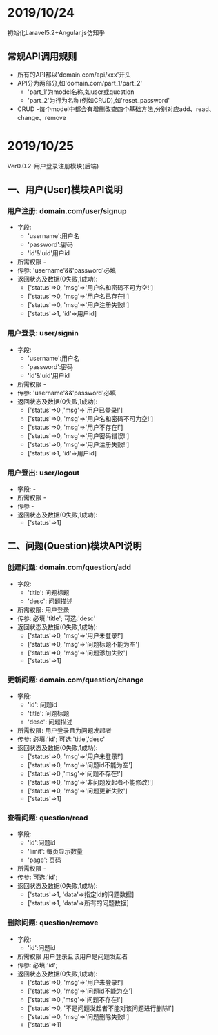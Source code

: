 # 2019/10/24
初始化Laravel5.2+Angular.js仿知乎

## 常规API调用规则
- 所有的API都以'domain.com/api/xxx'开头
- API分为两部分,如'domain.com/part_1/part_2'
    - 'part_1'为model名称,如user或question
    - 'part_2'为行为名称(例如CRUD),如'reset_password'
- CRUD
    -每个model中都会有增删改查四个基础方法,分别对应add、read、change、remove

# 2019/10/25
Ver0.0.2-用户登录注册模块(后端)

## 一、用户(User)模块API说明
### 用户注册: domain.com/user/signup
- 字段:
  - 'username':用户名
  - 'password':密码
  - 'id'&'uid'用户id
- 所需权限 -
- 传参: 'username'&&'password'必填
- 返回状态及数据(0失败,1成功):
  -  ['status'=>0, 'msg'=>'用户名和密码不可为空!']
  -  ['status'=>0, 'msg'=>'用户名已存在!']
  -  ['status'=>0, 'msg'=>'用户注册失败!']
  -  ['status'=>1, 'id'=>用户id]

### 用户登录: user/signin
- 字段:
  - 'username':用户名
  - 'password':密码
  - 'id'&'uid'用户id
- 所需权限 -
- 传参: 'username'&&'password'必填
- 返回状态及数据(0失败,1成功):
  -  ['status'=>0 ,'msg'=>'用户已登录!']
  -  ['status'=>0, 'msg'=>'用户名和密码不可为空!']
  -  ['status'=>0, 'msg'=>'用户不存在!']
  -  ['status'=>0, 'msg'=>'用户密码错误!']
  -  ['status'=>0, 'msg'=>'用户注册失败!']
  -  ['status'=>1, 'id'=>用户id]

### 用户登出: user/logout
- 字段: - 
- 所需权限 -
- 传参 - 
- 返回状态及数据(0失败,1成功):
  -  ['status'=>1]

## 二、问题(Question)模块API说明
### 创建问题: domain.com/question/add
- 字段:
  - 'title': 问题标题
  - 'desc': 问题描述
- 所需权限: 用户登录
- 传参: 必填:'title'; 可选:'desc'
- 返回状态及数据(0失败,1成功):
  -  ['status'=>0, 'msg'=>'用户未登录!']
  -  ['status'=>0, 'msg'=>'问题标题不能为空']
  -  ['status'=>0, 'msg'=>'问题添加失败']
  -  ['status'=>1]

### 更新问题: domain.com/question/change
- 字段:
  - 'id': 问题id
  - 'title': 问题标题
  - 'desc': 问题描述
- 所需权限: 用户登录且为问题发起者
- 传参: 必填:'id'; 可选:'title','desc'
- 返回状态及数据(0失败,1成功):
  -  ['status'=>0, 'msg'=>'用户未登录!']
  -  ['status'=>0, 'msg'=>'问题id不能为空']
  -  ['status'=>0 ,'msg'=>'问题不存在!']
  -  ['status'=>0, 'msg'=>'非问题发起者不能修改!']
  -  ['status'=>0, 'msg'=>'问题更新失败']
  -  ['status'=>1]


### 查看问题: question/read
- 字段:
  - 'id':问题id
  - 'limit': 每页显示数量
  - 'page': 页码
- 所需权限 -
- 传参: 可选:'id';
- 返回状态及数据(0失败,1成功):
  -  ['status'=>1, 'data'=>指定id的问题数据]
  -  ['status'=>1, 'data'=>所有的问题数据]

### 删除问题: question/remove
- 字段:
  - 'id':问题id
- 所需权限 用户登录且该用户是问题发起者
- 传参: 必填:'id';
- 返回状态及数据(0失败,1成功):
  -  ['status'=>0, 'msg'=>'用户未登录!']
  -  ['status'=>0, 'msg'=>'问题id不能为空']
  -  ['status'=>0 ,'msg'=>'问题不存在!']
  -  ['status'=>0, '不是问题发起者不能对该问题进行删除!']
  -  ['status'=>0, 'msg'=>'问题删除失败!']
  -  ['status'=>1]